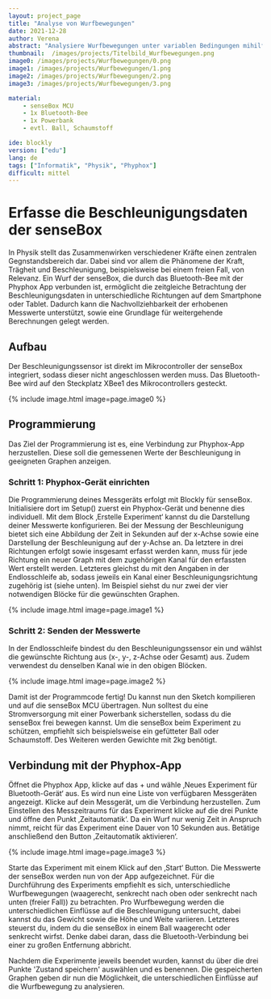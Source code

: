 ```yaml
---
layout: project_page
title: "Analyse von Wurfbewegungen"
date: 2021-12-28
author: Verena
abstract: "Analysiere Wurfbewegungen unter variablen Bedingungen mihilfe der Phyphox-App."
thumbnail:  /images/projects/Titelbild_Wurfbewegungen.png
image0: /images/projects/Wurfbewegungen/0.png
image1: /images/projects/Wurfbewegungen/1.png
image2: /images/projects/Wurfbewegungen/2.png
image3: /images/projects/Wurfbewegungen/3.png

material:
    - senseBox MCU
    - 1x Bluetooth-Bee
    - 1x Powerbank
    - evtl. Ball, Schaumstoff

ide: blockly
version: ["edu"]   
lang: de
tags: ["Informatik", "Physik", "Phyphox"]
difficult: mittel
---
```

<head><title>Analyse von Wurfbewegungen unter variablen Bedingungen</title></head>

# Erfasse die Beschleunigungsdaten der senseBox
In Physik stellt das Zusammenwirken verschiedener Kräfte einen zentralen Gegnstandsbereich dar. Dabei sind vor allem die Phänomene der Kraft, Trägheit und Beschleunigung, beispielsweise bei einem freien Fall, von Relevanz. Ein Wurf der senseBox, die durch das Bluetooth-Bee mit der Phyphox App verbunden ist, ermöglicht die zeitgleiche Betrachtung der Beschleunigungsdaten in unterschiedliche Richtungen auf dem Smartphone oder Tablet. Dadurch kann die Nachvollziehbarkeit der erhobenen Messwerte unterstützt, sowie eine Grundlage für weitergehende Berechnungen gelegt werden.

## Aufbau
Der Beschleunigungssensor ist direkt im Mikrocontroller der senseBox integriert, sodass dieser nicht angeschlossen werden muss. Das Bluetooth-Bee wird auf den Steckplatz XBee1 des Mikrocontrollers gesteckt. 

{% include image.html image=page.image0 %}

## Programmierung

Das Ziel der Programmierung ist es, eine Verbindung zur Phyphox-App herzustellen. Diese soll die gemessenen Werte der Beschleunigung in geeigneten Graphen anzeigen.

### Schritt 1: Phyphox-Gerät einrichten
Die Programmierung deines Messgeräts erfolgt mit Blockly für senseBox. Initialisiere dort im Setup() zuerst ein Phyphox-Gerät und benenne dies individuell. Mit dem Block ‚Erstelle Experiment‘ kannst du die Darstellung deiner Messwerte konfigurieren. Bei der Messung der Beschleunigung bietet sich eine Abbildung der Zeit in Sekunden auf der x-Achse sowie eine Darstellung der Beschleunigung auf der y-Achse an. Da letztere in drei Richtungen erfolgt sowie insgesamt erfasst werden kann, muss für jede Richtung ein neuer Graph mit dem zugehörigen Kanal für den erfassten Wert erstellt werden. Letzteres gleichst du mit den Angaben in der Endlosschleife ab, sodass jeweils ein Kanal einer Beschleunigungsrichtung zugehörig ist (siehe unten). Im Beispiel siehst du nur zwei der vier notwendigen Blöcke für die gewünschten Graphen. 

{% include image.html image=page.image1 %}

### Schritt 2: Senden der Messwerte
In der Endlosschleife bindest du den Beschleunigungssensor ein und wählst die gewünschte Richtung aus (x-, y-, z-Achse oder Gesamt) aus. Zudem verwendest du denselben Kanal wie in den obigen Blöcken.

{% include image.html image=page.image2 %}

Damit ist der Programmcode fertig! Du kannst nun den Sketch kompilieren und auf die senseBox MCU übertragen. Nun solltest du eine Stromversorgung mit einer Powerbank sicherstellen, sodass du die senseBox frei bewegen kannst. Um die senseBox beim Experiment zu schützen, empfiehlt sich beispielsweise ein gefütteter Ball oder Schaumstoff. Des Weiteren werden Gewichte mit 2kg benötigt. 

## Verbindung mit der Phyphox-App
Öffnet die Phyphox App, klicke auf das + und wähle ‚Neues Experiment für Bluetooth-Gerät‘ aus. Es wird nun eine Liste von verfügbaren Messgeräten angezeigt. Klicke auf dein Messgerät, um die Verbindung herzustellen. Zum Einstellen des Messzeitraums für das Experiment klicke auf die drei Punkte und öffne den Punkt ‚Zeitautomatik‘. Da ein Wurf nur wenig Zeit in Anspruch nimmt, reicht für das Experiment eine Dauer von 10 Sekunden aus. Betätige anschließend den Button ‚Zeitautomatik aktivieren‘.

{% include image.html image=page.image3 %}

Starte das Experiment mit einem Klick auf den ‚Start‘ Button. Die Messwerte der senseBox werden nun von der App aufgezeichnet. 
Für die Durchführung des Experiments empfiehlt es sich, unterschiedliche Wurfbewegungen (waagerecht, senkrecht nach
oben oder senkrecht nach unten (freier Fall)) zu betrachten. Pro Wurfbewegung werden die unterschiedlichen Einflüsse auf die Beschleunigung untersucht, dabei kannst du das Gewicht sowie die Höhe und Weite variieren. Letzteres steuerst du, indem du die senseBox in einem Ball waagerecht oder senkrecht wirfst. Denke dabei daran, dass die Bluetooth-Verbindung bei einer zu großen Entfernung abbricht.

Nachdem die Experimente jeweils beendet wurden, kannst du über die drei Punkte 'Zustand speichern' auswählen und es benennen. Die gespeicherten Graphen geben dir nun die Möglichkeit, die unterschiedlichen Einflüsse auf die Wurfbewegung zu analysieren.

